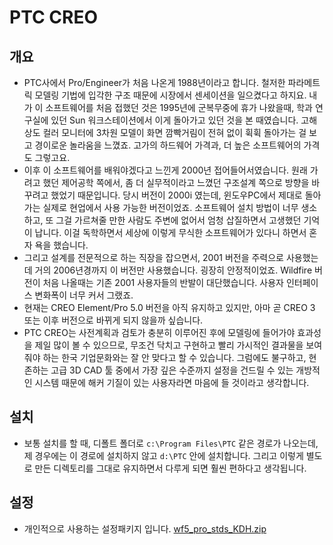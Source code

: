 # PTC CREO

## 개요
* PTC사에서 Pro/Engineer가 처음 나온게 1988년이라고 합니다.  철저한 파라메트릭 모델링 기법에 입각한 구조 때문에 시장에서 센세이션을 일으켰다고 하지요.  내가 이 소프트웨어를 처음 접했던 것은 1995년에 군복무중에 휴가 나왔을때, 학과 연구실에 있던 Sun 워크스테이션에서 이게 돌아가고 있던 것을 본 때였습니다.  고해상도 컬러 모니터에 3차원 모델이 화면 깜빡거림이 전혀 없이 휙휙 돌아가는 걸 보고 경이로운 놀라움을 느꼈죠.  고가의 하드웨어 가격과, 더 높은 소프트웨어의 가격도 그렇고요.
* 이후 이 소프트웨어를 배워야겠다고 느낀게 2000년 접어들어서였습니다.  원래 가려고 했던 제어공학 쪽에서, 좀 더 실무적이라고 느꼈던 구조설계 쪽으로 방향을 바꾸려고 했었기 때문입니다.  당시 버전이 2000i 였는데, 윈도우PC에서 제대로 돌아가는 실제로 현업에서 사용 가능한 버전이었죠.  소프트웨어 설치 방법이 너무 생소하고, 또 그걸 가르쳐줄 만한 사람도 주변에 없어서 엄청 삽질하면서 고생했던 기억이 납니다.  이걸 독학하면서 세상에 이렇게 무식한 소프트웨어가 있다니 하면서 혼자 욕을 했습니다.
* 그리고 설계를 전문적으로 하는 직장을 잡으면서, 2001 버전을 주력으로 사용했는데 거의 2006년경까지 이 버전만 사용했습니다.  굉장히 안정적이었죠.  Wildfire 버전이 처음 나올때는 기존 2001 사용자들의 반발이 대단했습니다.  사용자 인터페이스 변화폭이 너무 커서 그랬죠.
* 현재는 CREO Element/Pro 5.0 버전을 아직 유지하고 있지만, 아마 곧 CREO 3 또는 이후 버전으로 바뀌게 되지 않을까 싶습니다.
* PTC CREO는 사전계획과 검토가 충분히 이루어진 후에 모델링에 들어가야 효과성을 제일 많이 볼 수 있으므로, 무조건 닥치고 구현하고 빨리 가시적인 결과물을 보여줘야 하는 한국 기업문화와는 잘 안 맞다고 할 수 있습니다.  그럼에도 불구하고, 현존하는 고급 3D CAD 툴 중에서 가장 깊은 수준까지 설정을 건드릴 수 있는 개방적인 시스템 때문에 해커 기질이 있는 사용자라면 마음에 들 것이라고 생각합니다.

## 설치
* 보통 설치를 할 때, 디폴트 폴더로 `c:\Program Files\PTC` 같은 경로가 나오는데, 제 경우에는 이 경로에 설치하지 않고 `d:\PTC` 안에 설치합니다.  그리고 이렇게 별도로 만든 디렉토리를 그대로 유지하면서 다루게 되면 훨씬 편하다고 생각됩니다.

## 설정
* 개인적으로 사용하는 설정패키지 입니다.
[wf5_pro_stds_KDH.zip](https://drive.google.com/open?id=0B3VzdmodvgcIbGV1b1pDZ0RESzA)






